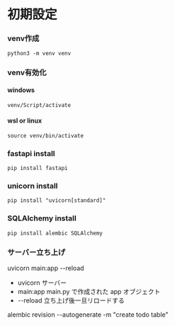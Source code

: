 # 初期設定

### venv作成

```
python3 -m venv venv
```

### venv有効化
#### windows
```
venv/Script/activate
```

#### wsl or linux
```
source venv/bin/activate
```

### fastapi install
```
pip install fastapi
```

### unicorn install
```
pip install "uvicorn[standard]"
```

### SQLAlchemy install

```
pip install alembic SQLAlchemy
```



### サーバー立ち上げ
uvicorn main:app --reload

- uvicorn サーバー
- main:app main.py で作成された app オブジェクト
- --reload 立ち上げ後一旦リロードする

alembic revision --autogenerate -m "create todo table"
